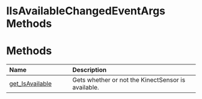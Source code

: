 IIsAvailableChangedEventArgs Methods  
====================================  

<span id="publicmethodsSection"></span>

Methods  
=======  

<table>
<colgroup>
<col width="30%" />
<col width="60%" />
</colgroup>
<thead>
<tr class="header">
<th align="left">Name</th>
<th align="left">Description</th>
</tr>
</thead>
<tbody>
<tr class="odd">
<td align="left"><a href="Methods/get_IsAvailable_Method.md">get_IsAvailable</a></td>
<td align="left">Gets whether or not the KinectSensor is available.</td>
</tr>
</tbody>
</table>



<!--Please do not edit the data in the comment block below.-->
<!--
TOCTitle : IIsAvailableChangedEventArgs Methods
RLTitle : IIsAvailableChangedEventArgs Methods
KeywordK : IIsAvailableChangedEventArgs interface, methods
KeywordA : Methods.T:Microsoft.Kinect.kinect.IIsAvailableChangedEventArgs
AssetID : Methods.T:Microsoft.Kinect.kinect.IIsAvailableChangedEventArgs
Locale : en-us
CommunityContent : 1
TargetOS : Windows
TopicType : kbSyntax
DocSet : K4Wv2
ProjType : K4Wv2Proj
Technology : Kinect for Windows
Product : Kinect for Windows SDK v2
productversion : 20
-->
